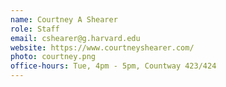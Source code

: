 ```yaml
---
name: Courtney A Shearer
role: Staff
email: cshearer@g.harvard.edu
website: https://www.courtneyshearer.com/
photo: courtney.png
office-hours: Tue, 4pm - 5pm, Countway 423/424
---
```

